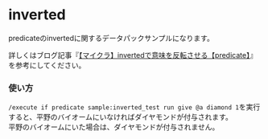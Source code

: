 # inverted
predicateのinvertedに関するデータパックサンプルになります。

詳しくはブログ記事『[【マイクラ】invertedで意味を反転させる【predicate】](https://natsumake.com/predicate_inverted/)』を参考にしてください。

<h3>使い方</h3>

```/execute if predicate sample:inverted_test run give @a diamond 1```を実行すると、平野のバイオームにいなければダイヤモンドが付与されます。<br>
平野のバイオームにいた場合は、ダイヤモンドが付与されません。
